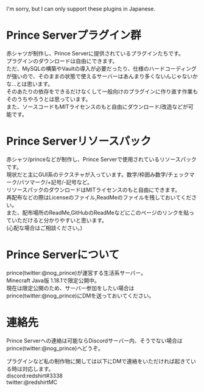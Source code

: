 I'm sorry, but I can only support these plugins in Japanese.
# Prince Serverプラグイン群
赤シャツが制作し、Prince Serverに提供されているプラグインたちです。  
プラグインのダウンロードは自由にできます。  
ただ、MySQLの構築やVaultの導入が必要だったり、仕様のハードコーディングが強いので、そのままの状態で使えるサーバーはあんまり多くないんじゃないかな...とは思います。  
そのあたりの依存をできるだけなくして一般向けのプラグインに作り直す作業もそのうちやろうとは思っています。  
また、ソースコードもMITライセンスのもと自由にダウンロード/改造などが可能です。  

# Prince Serverリソースパック
赤シャツ/princeなどが制作し、Prince Serverで使用されているリソースパックです。  
現状だと主にGUI系のテクスチャが入っています。数字/枠囲み数字/チェックマーク/バツマーク/+記号/-記号など。  
リソースパックのダウンロードはMITライセンスのもと自由にできます。  
再配布などの際はLicenseのファイル,ReadMeのファイルを残しておいてください。  
また、配布場所のReadMe,GitHubのReadMeなどにこのページのリンクを貼っていただけると分かりやすいと思います。  
(心配な場合はご相談ください。)

# Prince Serverについて
prince(twitter:@nog_prince)が運営する生活系サーバー。  
Minecraft Java版 1.18.1で限定公開中。  
現在は限定公開のため、サーバー参加をしたい場合はprince(twitter:@nog_prince)にDMを送っておいてください。  

# 連絡先
Prince Serverへの連絡は可能ならDiscordサーバー内、そうでない場合はprince(twitter:@nog_prince)へどうぞ。  

プラグインなど私の制作物に関しては以下にDMで連絡をいただければ起きている時は対応します。  
discord:redshirt#3338  
twitter:@redshirtMC  
